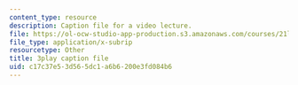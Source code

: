 ```yaml
---
content_type: resource
description: Caption file for a video lecture.
file: https://ol-ocw-studio-app-production.s3.amazonaws.com/courses/21l-011-the-film-experience-fall-2013/c17c37e53d565dc1a6b6200e3fd084b6_vpJba2qIXjs.vtt
file_type: application/x-subrip
resourcetype: Other
title: 3play caption file
uid: c17c37e5-3d56-5dc1-a6b6-200e3fd084b6
---
```

